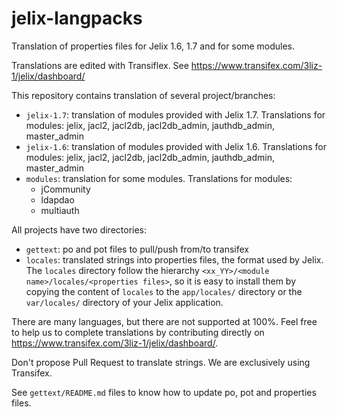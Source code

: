 jelix-langpacks
===============

Translation of properties files for Jelix 1.6, 1.7 and for some modules.

Translations are edited with Transiflex. See https://www.transifex.com/3liz-1/jelix/dashboard/

This repository contains translation of several project/branches:
- `jelix-1.7`: translation of modules provided with Jelix 1.7.
  Translations for modules: jelix, jacl2, jacl2db, jacl2db_admin, jauthdb_admin, master_admin
- `jelix-1.6`: translation of modules provided with Jelix 1.6.
  Translations for modules: jelix, jacl2, jacl2db, jacl2db_admin, jauthdb_admin, master_admin
- `modules`: translation for some modules. Translations for modules: 
  - jCommunity
  - ldapdao
  - multiauth

All projects have two directories:

- `gettext`: po and pot files to pull/push from/to transifex 
- `locales`: translated strings into properties files, the format used by Jelix.
  The `locales` directory follow the hierarchy `<xx_YY>/<module name>/locales/<properties files>`, 
  so it is easy to install them by copying the content of `locales` to the 
  `app/locales/` directory or the `var/locales/` directory of your Jelix application. 

There are many languages, but there are not supported at 100%. Feel free
to help us to complete translations by contributing directly on
https://www.transifex.com/3liz-1/jelix/dashboard/.

Don't propose Pull Request to translate strings. We are exclusively using Transifex.

See `gettext/README.md` files to know how to update po, pot and properties files.
